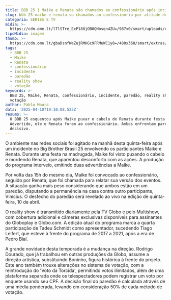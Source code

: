```yaml
---
title: BBB 25 | Maike e Renata são chamados ao confessionário após incidente
slug: bbb-25-maike-e-renata-so-chamados-ao-confessionrio-por-atitude-do-brother
categoria: SÉRIES E TV
midia: >-
  https://cdn.ome.lt/lTlSTre_ExP188jOB0QNosqn4ZU=/987x0/smart/uploads/conteudo/fotos/maike-mordida-bbb.png
tipoMidia: imagem
thumb: >-
  https://cdn.ome.lt/gbaDsnfWeZujRMHGc9FRMuWC1y8=/480x360/smart/extras/conteudos/maike-mordida-bbb.png
tags:
  - BBB 25
  - Maike
  - Renata
  - confessionário
  - incidente
  - paredão
  - reality show
  - votação
keywords: >-
  BBB 25, Maike, Renata, confessionário, incidente, paredão, reality show,
  votação
author: Pablo Moura
data: '2025-04-10T19:10:08.525Z'
resumo: >-
  O BBB 25 esquentou após Maike puxar o cabelo de Renata durante festa.
  Advertido, ele e Renata foram ao confessionário. Ambos enfrentam paredão
  decisivo.
---
```


O ambiente nas redes sociais foi agitado na manhã desta quinta-feira após um incidente no Big Brother Brasil 25 envolvendo os participantes Maike e Renata. Durante uma festa na madrugada, Maike foi visto puxando o cabelo e mordendo Renata, que aparentou desconforto com as ações. A produção do programa interveio, emitindo duas advertências a Maike.

Por volta das 15h do mesmo dia, Maike foi convocado ao confessionário, seguido por Renata, que foi chamada para relatar sua versão dos eventos. A situação ganha mais peso considerando que ambos estão em um paredão, disputando a permanência na casa contra outro participante, Vinícius. O desfecho do paredão será revelado ao vivo na edição de quinta-feira, 10 de abril.

O reality show é transmitido diariamente pela TV Globo e pelo Multishow, com cobertura adicional e câmeras exclusivas disponíveis para assinantes do Globoplay e Globo.com. A edição atual do programa marca a quarta participação de Tadeu Schmidt como apresentador, sucedendo Tiago Leifert, que esteve à frente do programa de 2017 a 2021, após a era de Pedro Bial.

A grande novidade desta temporada é a mudança na direção. Rodrigo Dourado, que já trabalhou em outras produções da Globo, assume a direção artística, substituindo Boninho, figura histórica à frente do projeto. Este ano também trouxe alterações no sistema de votação, com a reintrodução do 'Voto da Torcida', permitindo votos ilimitados, além de uma plataforma separada onde os telespectadores podem registrar um voto por enquete usando seu CPF. A decisão final do paredão é calculada através de uma média ponderada, levando em consideração 50% de cada método de votação.
